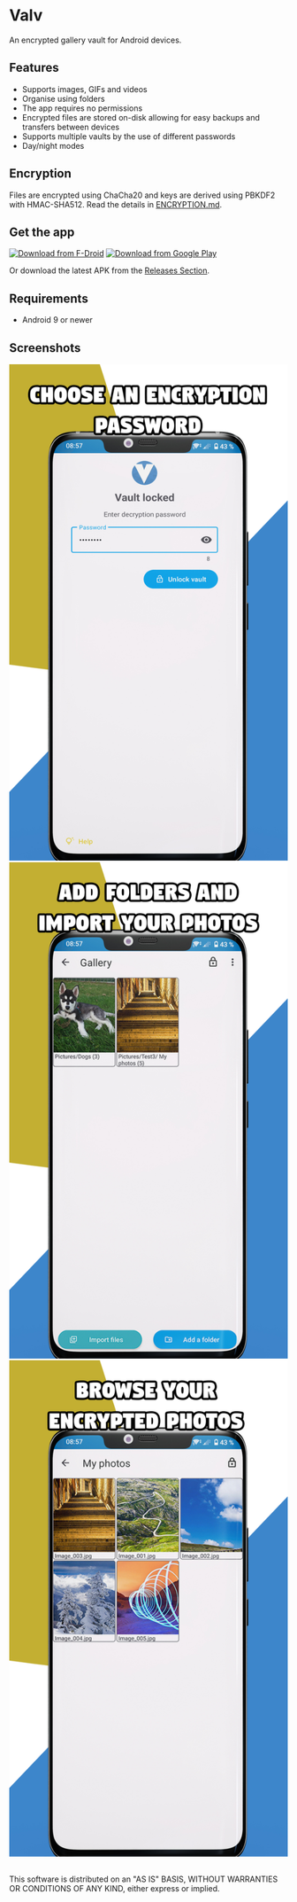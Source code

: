 # Valv
An encrypted gallery vault for Android devices.

## Features
- Supports images, GIFs and videos
- Organise using folders
- The app requires no permissions
- Encrypted files are stored on-disk allowing for easy backups and transfers between devices
- Supports multiple vaults by the use of different passwords
- Day/night modes

## Encryption
Files are encrypted using ChaCha20 and keys are derived using PBKDF2 with HMAC-SHA512. Read the details in [ENCRYPTION.md](ENCRYPTION.md).

## Get the app
[<img src="https://fdroid.gitlab.io/artwork/badge/get-it-on.png"
     alt="Download from F-Droid"
     height="80">](https://f-droid.org/packages/se.arctosoft.vault/)
[<img src="https://play.google.com/intl/en_us/badges/images/generic/en_badge_web_generic.png" 
      alt="Download from Google Play" 
      height="80">](https://play.google.com/store/apps/details?id=se.arctosoft.vault)

Or download the latest APK from the [Releases Section](https://github.com/Arctosoft/Valv-Android/releases/latest).

## Requirements
- Android 9 or newer

## Screenshots
![Locked screen](/fastlane/metadata/android/en-US/images/phoneScreenshots/1.jpg "Locked screen")
![Gallery](/fastlane/metadata/android/en-US/images/phoneScreenshots/2.jpg "Gallery")
![Gallery folder](/fastlane/metadata/android/en-US/images/phoneScreenshots/3.jpg "Gallery folder")

## 
This software is distributed on an "AS IS" BASIS, WITHOUT WARRANTIES OR CONDITIONS OF ANY KIND, either express or implied.
